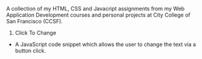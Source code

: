 A collection of my HTML, CSS and Javacript assignments from my Web Application Development courses and personal projects at City College of San Francisco (CCSF). 

1) Click To Change
- A JavaScript code snippet which allows the user to change the text via a button click. 
